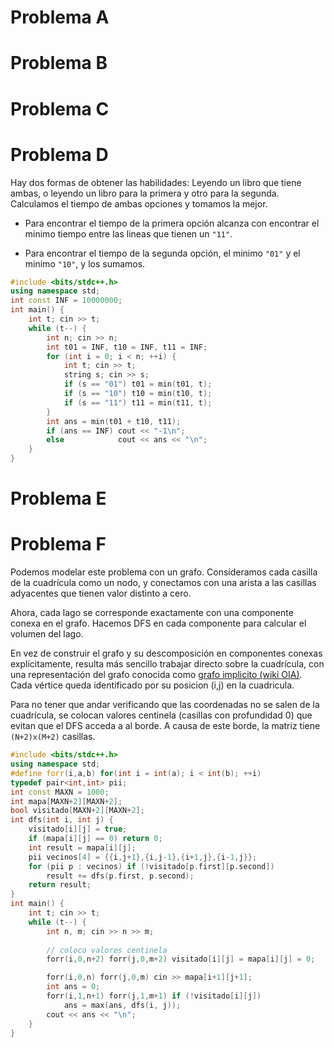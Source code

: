 
# Problema A

# Problema B

# Problema C

# Problema D

Hay dos formas de obtener las habilidades: Leyendo un libro que tiene ambas, o leyendo un libro para la primera y otro para la segunda. Calculamos el tiempo de ambas opciones y tomamos la mejor.

- Para encontrar el tiempo de la primera opción alcanza con encontrar el minimo tiempo entre las lineas que tienen un `"11"`.

- Para encontrar el tiempo de la segunda opción, el minimo `"01"` y el minimo `"10"`, y los sumamos.

```c++
#include <bits/stdc++.h>
using namespace std;
int const INF = 10000000;
int main() {
	int t; cin >> t;
	while (t--) {
		int n; cin >> n;
		int t01 = INF, t10 = INF, t11 = INF;
		for (int i = 0; i < n; ++i) {
			int t; cin >> t;
			string s; cin >> s;
			if (s == "01") t01 = min(t01, t);
			if (s == "10") t10 = min(t10, t);
			if (s == "11") t11 = min(t11, t);
		}
		int ans = min(t01 + t10, t11);
		if (ans == INF) cout << "-1\n";
		else            cout << ans << "\n";
	}
}
```

# Problema E

# Problema F

Podemos modelar este problema con un grafo. Consideramos cada casilla de la cuadrícula como un nodo, y conectamos con una arista a las casillas adyacentes que tienen valor distinto a cero.

Ahora, cada lago se corresponde exactamente con una componente conexa en el grafo. Hacemos DFS en cada componente para calcular el volumen del lago.

En vez de construir el grafo y su descomposición en componentes conexas explícitamente, resulta más sencillo trabajar directo sobre la cuadrícula, con una representación del grafo conocida como [grafo implicito (wiki OIA)]( https://wiki.oia.unsam.edu.ar/algoritmos-oia/grafos#grafo_implicito ). Cada vértice queda identificado por su posicion (i,j) en la cuadricula.

Para no tener que andar verificando que las coordenadas no se salen de la cuadrícula, se colocan valores centinela (casillas con profundidad 0) que evitan que el DFS acceda a al borde. A causa de este borde, la matriz tiene `(N+2)x(M+2)` casillas.

```c++
#include <bits/stdc++.h>
using namespace std;
#define forr(i,a,b) for(int i = int(a); i < int(b); ++i)
typedef pair<int,int> pii;
int const MAXN = 1000;
int mapa[MAXN+2][MAXN+2];
bool visitado[MAXN+2][MAXN+2];
int dfs(int i, int j) {
	visitado[i][j] = true;
	if (mapa[i][j] == 0) return 0;
	int result = mapa[i][j];
	pii vecinos[4] = {{i,j+1},{i,j-1},{i+1,j},{i-1,j}};
	for (pii p : vecinos) if (!visitado[p.first][p.second])
		result += dfs(p.first, p.second);
	return result;
}
int main() {
	int t; cin >> t;
	while (t--) {
		int n, m; cin >> n >> m;
		
		// coloco valores centinela
		forr(i,0,n+2) forr(j,0,m+2) visitado[i][j] = mapa[i][j] = 0;

		forr(i,0,n) forr(j,0,m) cin >> mapa[i+1][j+1];
		int ans = 0;
		forr(i,1,n+1) forr(j,1,m+1) if (!visitado[i][j])
			ans = max(ans, dfs(i, j));
		cout << ans << "\n";
	}
}
```
